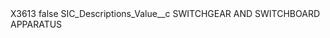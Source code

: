 <?xml version="1.0" encoding="UTF-8"?>
<CustomMetadata xmlns="http://soap.sforce.com/2006/04/metadata" xmlns:xsi="http://www.w3.org/2001/XMLSchema-instance" xmlns:xsd="http://www.w3.org/2001/XMLSchema">
    <label>X3613</label>
    <protected>false</protected>
    <values>
        <field>SIC_Descriptions_Value__c</field>
        <value xsi:type="xsd:string">SWITCHGEAR AND SWITCHBOARD APPARATUS</value>
    </values>
</CustomMetadata>
